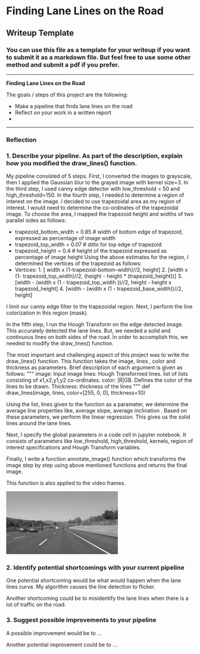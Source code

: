 # **Finding Lane Lines on the Road** 

## Writeup Template

### You can use this file as a template for your writeup if you want to submit it as a markdown file. But feel free to use some other method and submit a pdf if you prefer.

---

**Finding Lane Lines on the Road**

The goals / steps of this project are the following:
* Make a pipeline that finds lane lines on the road
* Reflect on your work in a written report
*


[//]: # (Image References)

[image1]: ./examples/grayscale.jpg "Grayscale"

---

### Reflection

### 1. Describe your pipeline. As part of the description, explain how you modified the draw_lines() function.

My pipeline consisted of 5 steps. First, I converted the images to grayscale, then I applied the Gaussian blur to the grayed image with kernel size=3. 
In the third step, I used canny edge detector with low_threshold = 50 and high_threshold=150. 
In the fourth step, I needed to determine a region of interest on the image. I decided to use trapezoidal area as my region of interest. I would need to determine the co-ordinates of the trapezoidal image. To choose the area, I mapped the trapezoid height and widths of two parallel sides as follows: 
  - trapezoid_bottom_width = 0.85  # width of bottom edge of trapezoid, expressed as percentage of image width
  - trapezoid_top_width = 0.07  # ditto for top edge of trapezoid
  - trapezoid_height = 0.4  # height of the trapezoid expressed as percentage of image height
Using the above estimates for the region, I determined the vertices of the trapezoid as follows:
 - Vertices: 
             1. [ width x (1-trapezoid-bottom-width)//2, height]
             2. [width x (1- trapezoid_top_width)//2, (height - height * (trapezoid_height))]
             3. [width - (width x (1 - trapezoid_top_width ))//2,  height - height x trapezoid_height]
             4. [width - (width x (1 - trapezoid_base_width))//2, height]
      
 I limit our canny edge filter to the trapezoidal region. Next, I perform the line colorization in this region (mask).
 
 In the fifth step, I run the Hough Transform on the edge detected image. This accurately detected the lane lines. But, we needed a solid and continuous lines on both sides of the road. In order to accomplish this, we needed to modify the draw_lines() function. 
 
The most important and challenging aspect of this project was to write the draw_lines() function. This function takes the image, lines , color and thickness as parameters. Brief description of each argument is given as follows: 
"""
image: Input image
lines: Hough Transformed lines. list of lists consisting of x1,x2,y1,y2 co-ordinates. 
color: |R|GB. Defines the color of the lines to be drawn. 
Thickness: thickness of the lines 
"""
def draw_lines(image, lines, color=[255, 0, 0], thickness=10)

Using the list, lines given to the function as a parameter, we determine the average line properties like, average slope, average inclination . Based on these parameters, we perform the linear regression. This gives us the solid lines around the lane lines. 

Next, I specify the global parameters in a code cell in jupyter notebook. It consists of parameters like low_threshold, high_threshold, kernels, region of interest specifications and Hough Transform variables. 

Finally, I write a function annotate_image() function which transforms the image step by step using above mentioned functions and returns the final image. 

This function is also applied to the video frames.



![alt text][image1]



### 2. Identify potential shortcomings with your current pipeline


One potential shortcoming would be what would happen when the lane lines curve. My algorithm causes the line detection to flicker.

Another shortcoming could be to misidentify the lane lines when there is a lot of traffic on the road. 


### 3. Suggest possible improvements to your pipeline

A possible improvement would be to ...

Another potential improvement could be to ...
